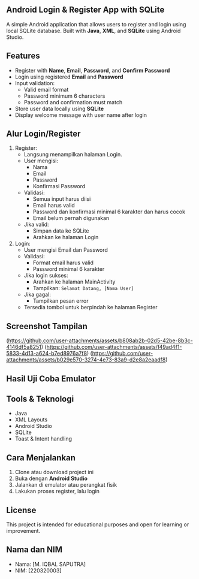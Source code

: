 ## Android Login & Register App with SQLite
A simple Android application that allows users to register and login using local SQLite database. Built with **Java**, **XML**, and **SQLite** using Android Studio.

## Features
- Register with **Name**, **Email**, **Password**, and **Confirm Password**
- Login using registered **Email** and **Password**
- Input validation:
  - Valid email format
  - Password minimum 6 characters
  - Password and confirmation must match
- Store user data locally using **SQLite**
- Display welcome message with user name after login

## Alur Login/Register
1. Register:
   - Langsung menampilkan halaman Login.
   - User mengisi:
     - Nama
     - Email
     - Password
     - Konfirmasi Password
   - Validasi:
     - Semua input harus diisi
     - Email harus valid
     - Password dan konfirmasi minimal 6 karakter dan harus cocok
     - Email belum pernah digunakan
   - Jika valid:
     - Simpan data ke SQLite
     - Arahkan ke halaman Login  
2. Login:
   - User mengisi Email dan Password
   - Validasi:
     - Format email harus valid
     - Password minimal 6 karakter
   - Jika login sukses:
     - Arahkan ke halaman MainActivity
     - Tampilkan: `Selamat Datang, [Nama User]`
   - Jika gagal:
     - Tampilkan pesan error
   - Tersedia tombol untuk berpindah ke halaman Register

## Screenshot Tampilan
(https://github.com/user-attachments/assets/b808ab2b-02d5-42be-8b3c-4146df5a8251)
(https://github.com/user-attachments/assets/f49ad4f1-5833-4d13-a624-b7ed8976a7f8)
(https://github.com/user-attachments/assets/b029e570-3274-4e73-83a9-d2e8a2eaadf8)

## Hasil Uji Coba Emulator


## Tools & Teknologi
- Java
- XML Layouts
- Android Studio
- SQLite
- Toast & Intent handling

## Cara Menjalankan
1. Clone atau download project ini
2. Buka dengan **Android Studio**
3. Jalankan di emulator atau perangkat fisik
4. Lakukan proses register, lalu login

## License
This project is intended for educational purposes and open for learning or improvement.

## Nama dan NIM
- Nama: [M. IQBAL SAPUTRA]  
- NIM: [220320003]
